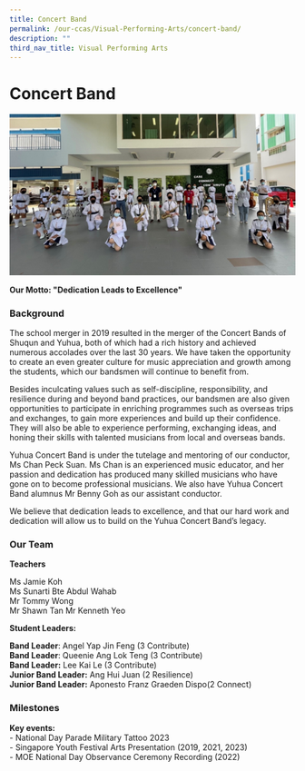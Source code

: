 ```yaml
---
title: Concert Band
permalink: /our-ccas/Visual-Performing-Arts/concert-band/
description: ""
third_nav_title: Visual Performing Arts
---
```

# **Concert Band**

![](/images/dd.jpg)

**Our Motto: "Dedication Leads to Excellence"**

### Background
The school merger in 2019 resulted in the merger of the Concert Bands of Shuqun and Yuhua, both of which had a rich history and achieved numerous accolades over the last 30 years. We have taken the opportunity to create an even greater culture for music appreciation and growth among the students, which our bandsmen will continue to benefit from. 

Besides inculcating values such as self-discipline, responsibility, and resilience during and beyond band practices, our bandsmen are also given opportunities to participate in enriching programmes such as overseas trips and exchanges, to gain more experiences and build up their confidence. They will also be able to experience performing, exchanging ideas, and honing their skills with talented musicians from local and overseas bands. 

Yuhua Concert Band is under the tutelage and mentoring of our conductor, Ms Chan Peck Suan. Ms Chan is an experienced music educator, and her passion and dedication has produced many skilled musicians who have gone on to become professional musicians. We also have Yuhua Concert Band alumnus Mr Benny Goh as our assistant conductor. 

We believe that dedication leads to excellence, and that our hard work and dedication will allow us to build on the Yuhua Concert Band’s legacy.


### Our Team

**Teachers**

Ms Jamie Koh  
Ms Sunarti Bte Abdul Wahab  
Mr Tommy Wong  
Mr Shawn Tan
Mr Kenneth Yeo

**Student Leaders:** 

**Band Leader**: Angel Yap Jin Feng (3 Contribute) &nbsp;  
**Band Leader**: Queenie Ang Lok Teng (3 Contribute)  
**Band Leader:** Lee Kai Le (3 Contribute)  
**Junior Band Leader:** Ang Hui Juan (2 Resilience)  
**Junior Band Leader:** Aponesto Franz Graeden Dispo(2 Connect)

### Milestones

**Key events:**  
\- National Day Parade Military Tattoo 2023  
\- Singapore Youth Festival Arts Presentation (2019, 2021, 2023)  
\- MOE National Day Observance Ceremony Recording (2022)